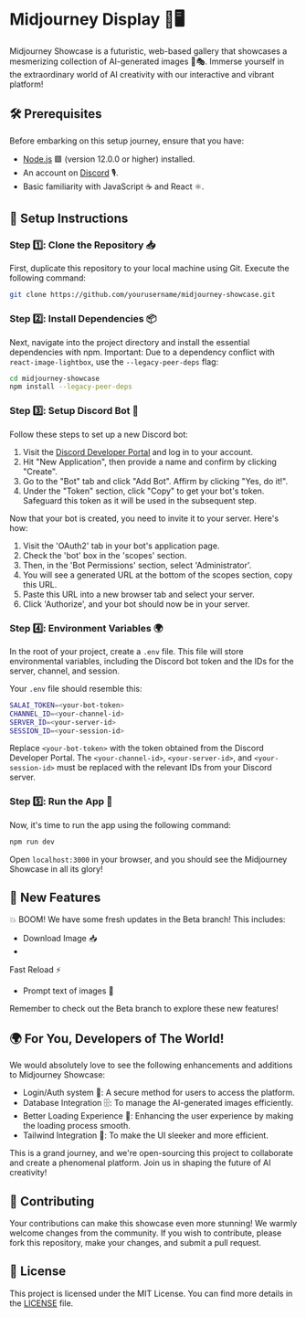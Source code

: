 # Midjourney Display 🎨🖥️ 

Midjourney Showcase is a futuristic, web-based gallery that showcases a mesmerizing collection of AI-generated images 🤖🎭. Immerse yourself in the extraordinary world of AI creativity with our interactive and vibrant platform!

## 🛠️ Prerequisites

Before embarking on this setup journey, ensure that you have:

- [Node.js](https://nodejs.org/en/download/) 🟩 (version 12.0.0 or higher) installed.
- An account on [Discord](https://discord.com/) 🎙️.
- Basic familiarity with JavaScript ☕ and React ⚛️.

## 🔧 Setup Instructions

### Step 1️⃣: Clone the Repository 📥

First, duplicate this repository to your local machine using Git. Execute the following command:

```bash
git clone https://github.com/yourusername/midjourney-showcase.git
```

### Step 2️⃣: Install Dependencies 📦

Next, navigate into the project directory and install the essential dependencies with npm. Important: Due to a dependency conflict with `react-image-lightbox`, use the `--legacy-peer-deps` flag:

```bash
cd midjourney-showcase
npm install --legacy-peer-deps
```

### Step 3️⃣: Setup Discord Bot 🤖

Follow these steps to set up a new Discord bot:

1. Visit the [Discord Developer Portal](https://discord.com/developers/applications) and log in to your account.
2. Hit "New Application", then provide a name and confirm by clicking "Create".
3. Go to the "Bot" tab and click "Add Bot". Affirm by clicking "Yes, do it!".
4. Under the "Token" section, click "Copy" to get your bot's token. Safeguard this token as it will be used in the subsequent step.

Now that your bot is created, you need to invite it to your server. Here's how:

1. Visit the 'OAuth2' tab in your bot's application page.
2. Check the 'bot' box in the 'scopes' section.
3. Then, in the 'Bot Permissions' section, select 'Administrator'.
4. You will see a generated URL at the bottom of the scopes section, copy this URL.
5. Paste this URL into a new browser tab and select your server.
6. Click 'Authorize', and your bot should now be in your server.

### Step 4️⃣: Environment Variables 🌍

In the root of your project, create a `.env` file. This file will store environmental variables, including the Discord bot token and the IDs for the server, channel, and session.

Your `.env` file should resemble this:

```bash
SALAI_TOKEN=<your-bot-token>
CHANNEL_ID=<your-channel-id>
SERVER_ID=<your-server-id>
SESSION_ID=<your-session-id>
```

Replace `<your-bot-token>` with the token obtained from the Discord Developer Portal. The `<your-channel-id>`, `<your-server-id>`, and `<your-session-id>` must be replaced with the relevant IDs from your Discord server.

### Step 5️⃣: Run the App 🚀

Now, it's time to run the app using the following command:

```bash
npm run dev
```

Open `localhost:3000` in your browser, and you should see the Midjourney Showcase in all its glory!

## 🚀 New Features

💥 BOOM! We have some fresh updates in the Beta branch! This includes:

- Download Image 📥 
-

 Fast Reload ⚡
- Prompt text of images 📃

Remember to check out the Beta branch to explore these new features!

## 🌍 For You, Developers of The World!

We would absolutely love to see the following enhancements and additions to Midjourney Showcase:

- Login/Auth system 🛂: A secure method for users to access the platform.
- Database Integration 🗄️: To manage the AI-generated images efficiently.
- Better Loading Experience 🔄: Enhancing the user experience by making the loading process smooth.
- Tailwind Integration 💨: To make the UI sleeker and more efficient.

This is a grand journey, and we're open-sourcing this project to collaborate and create a phenomenal platform. Join us in shaping the future of AI creativity! 

## 🤝 Contributing

Your contributions can make this showcase even more stunning! We warmly welcome changes from the community. If you wish to contribute, please fork this repository, make your changes, and submit a pull request.

## 📜 License

This project is licensed under the MIT License. You can find more details in the [LICENSE](./LICENSE) file.
